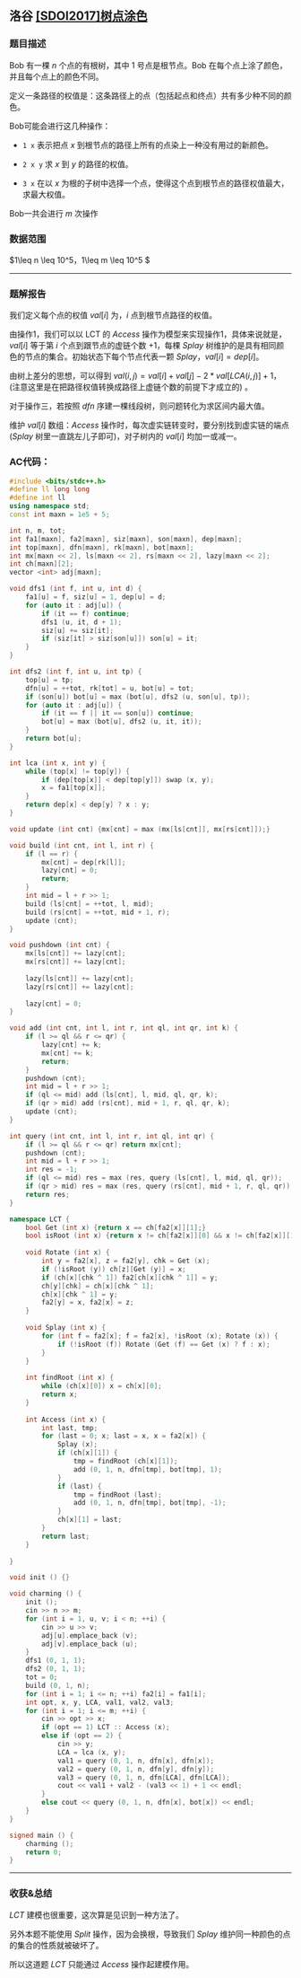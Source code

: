 ## 洛谷 [[SDOI2017]树点涂色](https://www.luogu.com.cn/problem/P3703)

### 题目描述

Bob 有一棵 $n$ 个点的有根树，其中 $1$ 号点是根节点。Bob 在每个点上涂了颜色，并且每个点上的颜色不同。

定义一条路径的权值是：这条路径上的点（包括起点和终点）共有多少种不同的颜色。

Bob可能会进行这几种操作：

- `1 x` 表示把点 $x$ 到根节点的路径上所有的点染上一种没有用过的新颜色。


- `2 x y` 求 $x$ 到 $y$ 的路径的权值。

- `3 x` 在以 $x$ 为根的子树中选择一个点，使得这个点到根节点的路径权值最大，求最大权值。


Bob一共会进行 $m$ 次操作

### 数据范围

$1\leq n \leq 10^5，1\leq m \leq 10^5 $

-----

### 题解报告

我们定义每个点的权值 $val[i]$ 为，$i$ 点到根节点路径的权值。

由操作$1$，我们可以以 LCT 的 $Access$ 操作为模型来实现操作1，具体来说就是，$val[i]$ 等于第 $i$ 个点到跟节点的虚链个数 $+1$，每棵 $Splay$ 树维护的是具有相同颜色的节点的集合。初始状态下每个节点代表一颗 $Splay$，$val[i] = dep[i]$。

由树上差分的思想，可以得到 $val (i, j) = val[i] + val[j] - 2 * val[LCA (i, j)] + 1$，(注意这里是在把路径权值转换成路径上虚链个数的前提下才成立的) 。

对于操作三，若按照 $dfn$ 序建一棵线段树，则问题转化为求区间内最大值。

维护 $val[i]$ 数组：$Access$ 操作时，每次虚实链转变时，要分别找到虚实链的端点 ($Splay$ 树里一直跳左儿子即可)，对子树内的 $val[i]$ 均加一或减一。

### AC代码：

```cpp
#include <bits/stdc++.h>
#define ll long long
#define int ll
using namespace std;
const int maxn = 1e5 + 5;

int n, m, tot;
int fa1[maxn], fa2[maxn], siz[maxn], son[maxn], dep[maxn];
int top[maxn], dfn[maxn], rk[maxn], bot[maxn];
int mx[maxn << 2], ls[maxn << 2], rs[maxn << 2], lazy[maxn << 2];
int ch[maxn][2];
vector <int> adj[maxn];

void dfs1 (int f, int u, int d) {
	fa1[u] = f, siz[u] = 1, dep[u] = d;
	for (auto it : adj[u]) {
		if (it == f) continue;
		dfs1 (u, it, d + 1);
		siz[u] += siz[it];
		if (siz[it] > siz[son[u]]) son[u] = it;
	}
}

int dfs2 (int f, int u, int tp) {
	top[u] = tp;
	dfn[u] = ++tot, rk[tot] = u, bot[u] = tot;
	if (son[u]) bot[u] = max (bot[u], dfs2 (u, son[u], tp));
	for (auto it : adj[u]) {
		if (it == f || it == son[u]) continue;
		bot[u] = max (bot[u], dfs2 (u, it, it));
	}
	return bot[u];
}

int lca (int x, int y) {
	while (top[x] != top[y]) {
		if (dep[top[x]] < dep[top[y]]) swap (x, y);
		x = fa1[top[x]];
	}
	return dep[x] < dep[y] ? x : y;
}

void update (int cnt) {mx[cnt] = max (mx[ls[cnt]], mx[rs[cnt]]);}

void build (int cnt, int l, int r) {
	if (l == r) {
		mx[cnt] = dep[rk[l]];
		lazy[cnt] = 0;
		return;
	}
	int mid = l + r >> 1;
	build (ls[cnt] = ++tot, l, mid);
	build (rs[cnt] = ++tot, mid + 1, r);
	update (cnt);
}

void pushdown (int cnt) {
	mx[ls[cnt]] += lazy[cnt];
	mx[rs[cnt]] += lazy[cnt];
	
	lazy[ls[cnt]] += lazy[cnt];
	lazy[rs[cnt]] += lazy[cnt];	
	
	lazy[cnt] = 0;
}

void add (int cnt, int l, int r, int ql, int qr, int k) {
	if (l >= ql && r <= qr) {
		lazy[cnt] += k;
		mx[cnt] += k;
		return;
	}
	pushdown (cnt);
	int mid = l + r >> 1;
	if (ql <= mid) add (ls[cnt], l, mid, ql, qr, k);
	if (qr > mid) add (rs[cnt], mid + 1, r, ql, qr, k);
	update (cnt);
}

int query (int cnt, int l, int r, int ql, int qr) {
	if (l >= ql && r <= qr) return mx[cnt];
	pushdown (cnt);
	int mid = l + r >> 1;
	int res = -1;
	if (ql <= mid) res = max (res, query (ls[cnt], l, mid, ql, qr));
	if (qr > mid) res = max (res, query (rs[cnt], mid + 1, r, ql, qr));
	return res;
}

namespace LCT {
	bool Get (int x) {return x == ch[fa2[x]][1];}
	bool isRoot (int x) {return x != ch[fa2[x]][0] && x != ch[fa2[x]][1];}
	
	void Rotate (int x) {
		int y = fa2[x], z = fa2[y], chk = Get (x);
		if (!isRoot (y)) ch[z][Get (y)] = x;
		if (ch[x][chk ^ 1]) fa2[ch[x][chk ^ 1]] = y;
		ch[y][chk] = ch[x][chk ^ 1];
		ch[x][chk ^ 1] = y;
		fa2[y] = x, fa2[x] = z;
	}
	
	void Splay (int x) {
		for (int f = fa2[x]; f = fa2[x], !isRoot (x); Rotate (x)) {
			if (!isRoot (f)) Rotate (Get (f) == Get (x) ? f : x);
		}
	}
	
	int findRoot (int x) {
		while (ch[x][0]) x = ch[x][0];
		return x;
	}
	
	int Access (int x) {
		int last, tmp;
		for (last = 0; x; last = x, x = fa2[x]) {
			Splay (x);
			if (ch[x][1]) {
				tmp = findRoot (ch[x][1]);
				add (0, 1, n, dfn[tmp], bot[tmp], 1);
			}
			if (last) {
				tmp = findRoot (last);
				add (0, 1, n, dfn[tmp], bot[tmp], -1);
			}
			ch[x][1] = last;
		}
		return last;
	}
	
}

void init () {}

void charming () {
	init ();
	cin >> n >> m;
	for (int i = 1, u, v; i < n; ++i) {
		cin >> u >> v;
		adj[u].emplace_back (v);
		adj[v].emplace_back (u);
	}
	dfs1 (0, 1, 1);
	dfs2 (0, 1, 1);
	tot = 0;
	build (0, 1, n);
	for (int i = 1; i <= n; ++i) fa2[i] = fa1[i];
	int opt, x, y, LCA, val1, val2, val3;
	for (int i = 1; i <= m; ++i) {
		cin >> opt >> x;
		if (opt == 1) LCT :: Access (x);
		else if (opt == 2) {
			cin >> y;
			LCA = lca (x, y);
			val1 = query (0, 1, n, dfn[x], dfn[x]);
			val2 = query (0, 1, n, dfn[y], dfn[y]);
			val3 = query (0, 1, n, dfn[LCA], dfn[LCA]);
			cout << val1 + val2 - (val3 << 1) + 1 << endl;
		}
		else cout << query (0, 1, n, dfn[x], bot[x]) << endl;
	}
}

signed main () {
	charming ();
	return 0;
}
```

-----

### 收获&总结

$LCT$ 建模也很重要，这次算是见识到一种方法了。

另外本题不能使用 $Split$ 操作，因为会换根，导致我们 $Splay$ 维护同一种颜色的点的集合的性质就被破坏了。

所以这道题 $LCT$ 只能通过 $Access$ 操作起建模作用。

